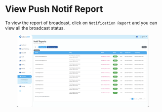 # View Push Notif Report

To view the report of broadcast, click on `Notification Report` and you can view all the broadcast status.

<figure><img src="../../../.gitbook/assets/Screenshot 2023-02-18 at 13.46.24.png" alt=""><figcaption></figcaption></figure>
